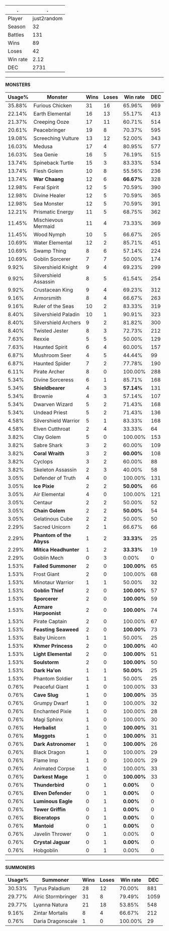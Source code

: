 .|.
|-|-
Player|just2random
Season|32
Battles|131
Wins|89
Loses|42
Win rate|2.12
DEC|2731

---
**MONSTERS**

Usage%|Monster|Wins|Loses|Win rate|DEC|
-|-|-|-|-|-|
35.88%|Furious Chicken|31|16|65.96%|969|
22.14%|Earth Elemental|16|13|55.17%|413|
21.37%|Creeping Ooze|17|11|60.71%|514|
20.61%|Peacebringer|19|8|70.37%|595|
19.08%|Screeching Vulture|13|12|52.00%|343|
16.03%|Medusa|17|4|80.95%|577|
16.03%|Sea Genie|16|5|76.19%|515|
13.74%|Spineback Turtle|15|3|83.33%|534|
13.74%|Flesh Golem|10|8|55.56%|236|
13.74%|**War Chaang**|12|6|**66.67%**|328|
12.98%|Feral Spirit|12|5|70.59%|390|
12.98%|Divine Healer|12|5|70.59%|365|
12.98%|Sea Monster|12|5|70.59%|391|
12.21%|Prismatic Energy|11|5|68.75%|362|
11.45%|Mischievous Mermaid|11|4|73.33%|369|
11.45%|Wood Nymph|10|5|66.67%|265|
10.69%|Water Elemental|12|2|85.71%|451|
10.69%|Swamp Thing|8|6|57.14%|224|
10.69%|Goblin Sorcerer|7|7|50.00%|174|
9.92%|Silvershield Knight|9|4|69.23%|299|
9.92%|Silvershield Assassin|8|5|61.54%|254|
9.92%|Crustacean King|9|4|69.23%|312|
9.16%|Armorsmith|8|4|66.67%|263|
9.16%|Ruler of the Seas|10|2|83.33%|319|
8.40%|Silvershield Paladin|10|1|90.91%|323|
8.40%|Silvershield Archers|9|2|81.82%|300|
8.40%|Twisted Jester|8|3|72.73%|212|
7.63%|Rexxie|5|5|50.00%|129|
7.63%|Haunted Spirit|6|4|60.00%|157|
6.87%|Mushroom Seer|4|5|44.44%|99|
6.87%|Haunted Spider|7|2|77.78%|190|
6.11%|Pirate Archer|8|0|100.00%|288|
5.34%|Divine Sorceress|6|1|85.71%|168|
5.34%|**Shieldbearer**|4|3|**57.14%**|131|
5.34%|Brownie|4|3|57.14%|107|
5.34%|Dwarven Wizard|5|2|71.43%|168|
5.34%|Undead Priest|5|2|71.43%|136|
4.58%|Silvershield Warrior|5|1|83.33%|168|
4.58%|Elven Cutthroat|2|4|33.33%|64|
3.82%|Clay Golem|5|0|100.00%|153|
3.82%|Sabre Shark|3|2|60.00%|109|
3.82%|**Coral Wraith**|3|2|**60.00%**|108|
3.82%|Cyclops|3|2|60.00%|88|
3.82%|Skeleton Assassin|2|3|40.00%|58|
3.05%|Defender of Truth|4|0|100.00%|131|
3.05%|**Ice Pixie**|2|2|**50.00%**|66|
3.05%|Air Elemental|4|0|100.00%|121|
3.05%|Centaur|2|2|50.00%|52|
3.05%|**Chain Golem**|2|2|**50.00%**|54|
3.05%|Gelatinous Cube|2|2|50.00%|50|
2.29%|Sacred Unicorn|2|1|66.67%|66|
2.29%|**Phantom of the Abyss**|1|2|**33.33%**|25|
2.29%|**Mitica Headhunter**|1|2|**33.33%**|19|
2.29%|Goblin Mech|0|3|0.00%|0|
1.53%|**Failed Summoner**|2|0|**100.00%**|65|
1.53%|Frost Giant|2|0|100.00%|68|
1.53%|Minotaur Warrior|1|1|50.00%|32|
1.53%|**Goblin Thief**|2|0|**100.00%**|57|
1.53%|**Sporcerer**|2|0|**100.00%**|59|
1.53%|**Azmare Harpoonist**|2|0|**100.00%**|74|
1.53%|Pirate Captain|2|0|100.00%|67|
1.53%|**Feasting Seaweed**|2|0|**100.00%**|73|
1.53%|Baby Unicorn|1|1|50.00%|25|
1.53%|**Khmer Princess**|2|0|**100.00%**|40|
1.53%|**Light Elemental**|2|0|**100.00%**|51|
1.53%|**Soulstorm**|2|0|**100.00%**|50|
1.53%|**Dark Ha'on**|1|1|**50.00%**|25|
1.53%|Phantom Soldier|1|1|50.00%|25|
0.76%|Peaceful Giant|1|0|100.00%|33|
0.76%|**Cave Slug**|1|0|**100.00%**|35|
0.76%|Grumpy Dwarf|1|0|100.00%|32|
0.76%|Enchanted Pixie|1|0|100.00%|28|
0.76%|Magi Sphinx|1|0|100.00%|30|
0.76%|**Herbalist**|1|0|**100.00%**|31|
0.76%|**Maggots**|1|0|**100.00%**|31|
0.76%|**Dark Astronomer**|1|0|**100.00%**|26|
0.76%|Black Dragon|1|0|100.00%|29|
0.76%|Flame Imp|1|0|100.00%|29|
0.76%|Animated Corpse|1|0|100.00%|33|
0.76%|**Darkest Mage**|1|0|**100.00%**|33|
0.76%|**Thunderbird**|0|1|**0.00%**|0|
0.76%|**Elven Defender**|0|1|**0.00%**|0|
0.76%|**Luminous Eagle**|0|1|**0.00%**|0|
0.76%|**Tower Griffin**|0|1|**0.00%**|0|
0.76%|**Biceratops**|0|1|**0.00%**|0|
0.76%|**Mantoid**|0|1|**0.00%**|0|
0.76%|Javelin Thrower|0|1|0.00%|0|
0.76%|**Crystal Jaguar**|0|1|**0.00%**|0|
0.76%|Hobgoblin|0|1|0.00%|0|

---
**SUMMONERS**

Usage%|Summoner|Wins|Loses|Win rate|DEC|
-|-|-|-|-|-|
30.53%|Tyrus Paladium|28|12|70.00%|881|
29.77%|Alric Stormbringer|31|8|79.49%|1059|
29.77%|Lyanna Natura|21|18|53.85%|548|
9.16%|Zintar Mortalis|8|4|66.67%|212|
0.76%|Daria Dragonscale|1|0|100.00%|29|
